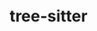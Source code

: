---
title: "tree-sitter"
layout: cache
categories: [package, develop-2024-02-11]
meta: {"versions": ["0.20.8"], "compilers": ["gcc@=7.5.0"], "oss": ["ubuntu18.04"], "platforms": ["linux"], "targets": ["x86_64_v3"], "stacks": ["developer-tools", "root"], "num_specs": 1, "num_specs_by_stack": {"root": 1, "developer-tools": 1}}
spec_details: [{"hash": "5j6jb2rjb3ig7bo2xx26xscno3rebvj6", "compiler": "gcc@=7.5.0", "versions": ["0.20.8"], "os": "ubuntu18.04", "platform": "linux", "target": "x86_64_v3", "variants": ["build_system=makefile"], "stacks": ["root", "developer-tools"], "size": "-", "tarball": "https://binaries.spack.io/develop-2024-02-11/build_cache/linux-ubuntu18.04-x86_64_v3/gcc-7.5.0/tree-sitter-0.20.8/linux-ubuntu18.04-x86_64_v3-gcc-7.5.0-tree-sitter-0.20.8-5j6jb2rjb3ig7bo2xx26xscno3rebvj6.spack"}]
---